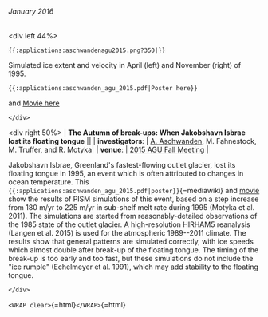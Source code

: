 ###### January 2016

\<div left 44%\>

```{=mediawiki}
{{:applications:aschwandenagu2015.png?350|}}
```
Simulated ice extent and velocity in April (left) and November (right)
of 1995.

```{=mediawiki}
{{:applications:aschwanden_agu_2015.pdf|Poster here}}
```
and [Movie
here](https://www.dropbox.com/s/qcxn2v82vs67zo9/jako_hindcast_hd.mp4?dl=0)

```{=html}
</div>
```
\<div right 50%\> \| **The Autumn of break-ups: When Jakobshavn Isbrae
lost its floating tongue** \|\| \| **investigators**: \| [A.
Aschwanden](http://glaciers.gi.alaska.edu/people/aschwanden),
M. Fahnestock, M. Truffer, and R. Motyka\| \| **venue**: \| [2015
AGU Fall Meeting](http://fallmeeting.agu.org/2015/) \|

Jakobshavn Isbrae, Greenland\'s fastest-flowing outlet glacier, lost its
floating tongue in 1995, an event which is often attributed to changes
in ocean temperature. This
`{{:applications:aschwanden_agu_2015.pdf|poster}}`{=mediawiki} and
[movie](https://www.dropbox.com/s/qcxn2v82vs67zo9/jako_hindcast_hd.mp4?dl=0)
show the results of PISM simulations of this event, based on a step
increase from 180 m/yr to 225 m/yr in sub-shelf melt rate during 1995
(Motyka et al. 2011). The simulations are started from
reasonably-detailed observations of the 1985 state of the outlet
glacier. A high-resolution HIRHAM5 reanalysis (Langen et al. 2015) is
used for the atmospheric 1989\--2011 climate. The results show that
general patterns are simulated correctly, with ice speeds which almost
double after break-up of the floating tongue. The timing of the break-up
is too early and too fast, but these simulations do not include the
\"ice rumple\" (Echelmeyer et al. 1991), which may add stability to the
floating tongue.

```{=html}
</div>
```
`<WRAP clear>`{=html}`</WRAP>`{=html}
